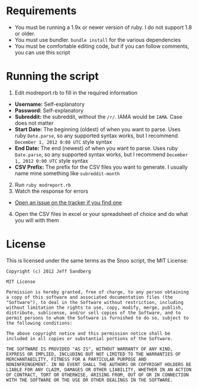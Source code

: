 # Requirements
+ You must be running a 1.9x or newer version of ruby. I do not support 1.8 or older.
+ You must use bundler. `bundle install` for the various dependencies
+ You must be comfortable editing code, but if you can follow comments, you can use this script

# Running the script
1. Edit modreport.rb to fill in the required information
  + **Username:** Self-explanatory
  + **Password:** Self-explanatory
  + **Subreddit:** the subreddit, without the `/r/`. IAMA would be `IAMA`. Case does not matter
  + **Start Date:** The beginning (oldest) of when you want to parse. Uses ruby `Date.parse`, so any supported syntax works, but I recommend `December 1, 2012 0:00 UTC` style syntax
  + **End Date:** The end (newest) of when you want to parse. Uses ruby `Date.parse`, so any supported syntax works, but I recommend `December 1, 2012 0:00 UTC` style syntax
  + **CSV Prefix:** The prefix for the CSV files you want to generate. I usually name mine something like `subreddit-month`
2. Run `ruby modreport.rb`
3. Watch the response for errors
  + [Open an issue on the tracker if you find one](https://github.com/paradox460/snoo/issues)
4. Open the CSV files in excel or your spreadsheet of choice and do what you will with them

# License
This is licensed under the same terms as the Snoo script, the MIT License:

```
Copyright (c) 2012 Jeff Sandberg

MIT License

Permission is hereby granted, free of charge, to any person obtaining
a copy of this software and associated documentation files (the
"Software"), to deal in the Software without restriction, including
without limitation the rights to use, copy, modify, merge, publish,
distribute, sublicense, and/or sell copies of the Software, and to
permit persons to whom the Software is furnished to do so, subject to
the following conditions:

The above copyright notice and this permission notice shall be
included in all copies or substantial portions of the Software.

THE SOFTWARE IS PROVIDED "AS IS", WITHOUT WARRANTY OF ANY KIND,
EXPRESS OR IMPLIED, INCLUDING BUT NOT LIMITED TO THE WARRANTIES OF
MERCHANTABILITY, FITNESS FOR A PARTICULAR PURPOSE AND
NONINFRINGEMENT. IN NO EVENT SHALL THE AUTHORS OR COPYRIGHT HOLDERS BE
LIABLE FOR ANY CLAIM, DAMAGES OR OTHER LIABILITY, WHETHER IN AN ACTION
OF CONTRACT, TORT OR OTHERWISE, ARISING FROM, OUT OF OR IN CONNECTION
WITH THE SOFTWARE OR THE USE OR OTHER DEALINGS IN THE SOFTWARE.
```
